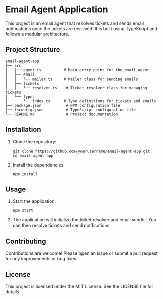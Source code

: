 # Email Agent Application

This project is an email agent that resolves tickets and sends email notifications once the tickets are resolved. It is built using TypeScript and follows a modular architecture.

## Project Structure

```
email-agent-app
├── src
│   ├── agent.ts          # Main entry point for the email agent
│   ├── email
│   │   └── mailer.ts     # Mailer class for sending emails
│   ├── tickets
│   │   └── resolver.ts    # Ticket resolver class for managing tickets
│   └── types
│       └── index.ts      # Type definitions for tickets and emails
├── package.json           # NPM configuration file
├── tsconfig.json          # TypeScript configuration file
└── README.md              # Project documentation
```

## Installation

1. Clone the repository:
   ```
   git clone https://github.com/yourusername/email-agent-app.git
   cd email-agent-app
   ```

2. Install the dependencies:
   ```
   npm install
   ```

## Usage

1. Start the application:
   ```
   npm start
   ```

2. The application will initialize the ticket resolver and email sender. You can then resolve tickets and send notifications.

## Contributing

Contributions are welcome! Please open an issue or submit a pull request for any improvements or bug fixes.

## License

This project is licensed under the MIT License. See the LICENSE file for details.
